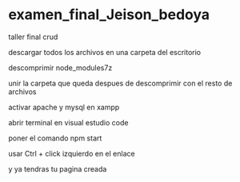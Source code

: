 # examen_final_Jeison_bedoya

taller final crud

descargar todos los archivos en una carpeta del escritorio

descomprimir node_modules7z

unir la carpeta que queda despues de descomprimir con el resto de archivos 

activar apache y mysql en xampp

abrir terminal en visual estudio code 

poner el comando npm start

usar Ctrl + click izquierdo en el enlace

y ya tendras tu pagina creada
